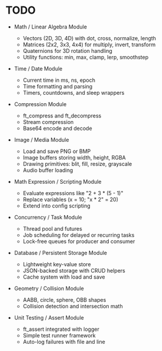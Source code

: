 # TODO

- Math / Linear Algebra Module
    - Vectors (2D, 3D, 4D) with dot, cross, normalize, length
    - Matrices (2x2, 3x3, 4x4) for multiply, invert, transform
    - Quaternions for 3D rotation handling
    - Utility functions: min, max, clamp, lerp, smoothstep

- Time / Date Module
    - Current time in ms, ns, epoch
    - Time formatting and parsing
    - Timers, countdowns, and sleep wrappers

- Compression Module
    - ft_compress and ft_decompress
    - Stream compression
    - Base64 encode and decode

- Image / Media Module
    - Load and save PNG or BMP
    - Image buffers storing width, height, RGBA
    - Drawing primitives: blit, fill, resize, grayscale
    - Audio buffer loading

- Math Expression / Scripting Module
    - Evaluate expressions like "2 + 3 * (5 - 1)"
    - Replace variables (x = 10; "x * 2" = 20)
    - Extend into config scripting

- Concurrency / Task Module
    - Thread pool and futures
    - Job scheduling for delayed or recurring tasks
    - Lock-free queues for producer and consumer

- Database / Persistent Storage Module
    - Lightweight key-value store
    - JSON-backed storage with CRUD helpers
    - Cache system with load and save

- Geometry / Collision Module
    - AABB, circle, sphere, OBB shapes
    - Collision detection and intersection math

- Unit Testing / Assert Module
    - ft_assert integrated with logger
    - Simple test runner framework
    - Auto-log failures with file and line
